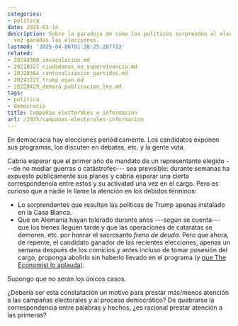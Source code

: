 ```yaml
---
categories:
- política
date: 2025-03-14
description: Sobre la paradoja de cómo los políticos sorprenden al electorado una
  vez ganadas las elecciones.
lastmod: '2025-04-06T01:38:25.287713'
related:
- 20240308_insaculacion.md
- 20210327_ciudadanos_no_supervivencia.md
- 20220304_cantonalizacion_partidos.md
- 20241227_trump_egan.md
- 20220429_demora_publicacion_ley.md
tags:
- política
- democracia
title: Campañas electorales e información
url: /2025/campanas-electorales-informacion
---
```


En democracia hay elecciones periódicamente. Los candidatos exponen sus programas, los discuten en debates, etc. y la gente vota.

Cabría esperar que el primer año de mandato de un representante elegido ---de no mediar guerras o catástrofes--- sea previsible: durante semanas ha expuesto públicamente sus planes y cabría esperar una cierta correspondencia entre estos y su actividad una vez en el cargo. Pero es curioso que a nadie le llame la atención en los debidos términos:
- Lo sorprendentes que resultan las políticas de Trump apenas instalado en la Casa Blanca.
- Que en Alemania hayan tolerado durante años ---según se cuenta--- que los trenes lleguen tarde y que las operaciones de cataratas se demoren, etc. por honrar el sacrosanto _freno de deuda_. Pero que ahora, de repente, el candidato ganador de las recientes elecciones, apenas un semana después de los comicios y antes incluso de tomar posesión del cargo, proponga abolirlo sin haberlo llevado en el programa (y [que The Economist lo aplauda](https://www.economist.com/leaders/2025/03/05/a-fantastic-start-for-friedrich-merz)).

Supongo que no serán los únicos casos.

¿Debería ser esta constatación un motivo para prestar más/menos atención a las campañas electorales y al proceso democrático? De quebrarse la correspondencia entre palabras y hechos, ¿es racional prestar atención a las primeras?